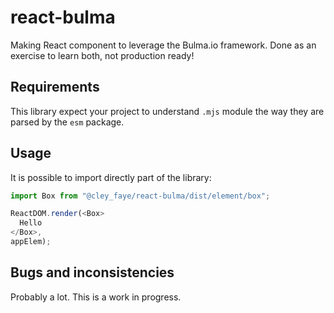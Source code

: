 # react-bulma
Making React component to leverage the Bulma.io framework. Done as an exercise to learn both, not production ready!

## Requirements
This library expect your project to understand `.mjs` module the way they are parsed by the `esm` package.

## Usage
It is possible to import directly part of the library:
```JavaScript
import Box from "@cley_faye/react-bulma/dist/element/box";

ReactDOM.render(<Box>
  Hello
</Box>,
appElem);
```

## Bugs and inconsistencies
Probably a lot. This is a work in progress.
